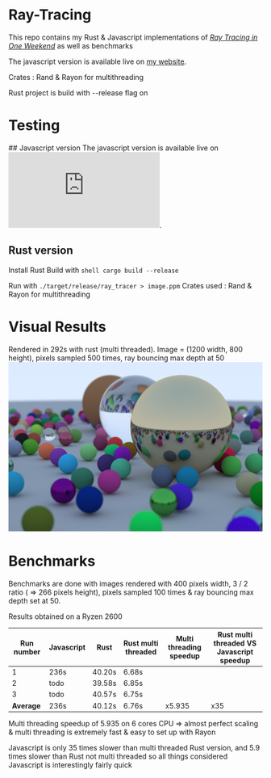 # Ray-Tracing
This repo contains my Rust & Javascript implementations of [_Ray Tracing in One Weekend_](https://raytracing.github.io/books/RayTracingInOneWeekend.html) as well as benchmarks

The javascript version is available live on [my website](https://sylvainsenechal.github.io/Ray-Tracing/javascriptVersion/index.html).

Crates : Rand & Rayon for multithreading

Rust project is build with --release flag on

# Testing
## Javascript version
The javascript version is available live on ![my website](https://sylvainsenechal.github.io/Ray-Tracing/javascriptVersion/index.html).

## Rust version
Install Rust
Build with ```shell cargo build --release```

Run with ```./target/release/ray_tracer > image.ppm```
Crates used : Rand & Rayon for multithreading

# Visual Results
Rendered in 292s with rust (multi threaded). Image = (1200 width, 800 height), pixels sampled 500 times, ray bouncing max depth at 50
![GitHub Logo](/benchmarks/1200x500x50RustMulti.png)

# Benchmarks
Benchmarks are done with images rendered with 400 pixels width, 3 / 2 ratio ( => 266 pixels height), pixels sampled 100 times & ray bouncing max depth set at 50.

Results obtained on a Ryzen 2600

Run number | Javascript | Rust | Rust multi threaded | Multi threading speedup | Rust multi threaded VS Javascript speedup
-|-|-|-|-|-
1 | 236s | 40.20s | 6.68s
2 | todo | 39.58s | 6.85s
3 | todo | 40.57s | 6.75s
**Average** |236s | 40.12s | 6.76s | x5.935 | x35

Multi threading speedup of 5.935 on 6 cores CPU => almost perfect scaling & multi threading is extremely fast & easy to set up with Rayon

Javascript is only 35 times slower than multi threaded Rust version, and 5.9 times slower than Rust not multi threaded so all things considered Javascript is interestingly fairly quick
